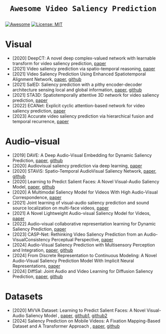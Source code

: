 # <p align=center>`Awesome Video Saliency Prediction`</p> # 

[![Awesome](https://cdn.rawgit.com/sindresorhus/awesome/d7305f38d29fed78fa85652e3a63e154dd8e8829/media/badge.svg)](https://github.com/amirhossein-kz/Awesome-Diffusion-Models-in-Medical-Imaging) 
[![License: MIT](https://img.shields.io/badge/License-MIT-green.svg)](https://opensource.org/licenses/MIT)

# Visual
* [2020] DeepCT: A novel deep complex-valued network with learnable transform for video saliency prediction, [paper](https://www.sciencedirect.com/science/article/pii/S0031320320300406?ref=pdf_download&fr=RR-2&rr=8c70c90d0dbbd25c)
* [2021] Video saliency prediction via spatio-temporal reasoning, [paper](https://www.sciencedirect.com/science/article/pii/S092523122101170X?ref=pdf_download&fr=RR-2&rr=8c70d7f5db70d25c)
* [2021] Video Saliency Prediction Using Enhanced Spatiotemporal Alignment Network, [paper](https://arxiv.org/pdf/2001.00292), [github](https://github.com/cj4L/ESAN-VSP)
* [2021] SalED: Saliency prediction with a pithy encoder-decoder architecture sensing local and global information, [paper](https://www.sciencedirect.com/science/article/pii/S0262885621000548?via%3Dihub), [github](https://github.com/WZq975/SalED)
* [2021] STA3D: Spatiotemporally attentive 3D network for video saliency prediction, [paper](https://www.sciencedirect.com/science/article/pii/S0167865521001409?via%3Dihub)
* [2022] ECANet: Explicit cyclic attention-based network for video saliency prediction, [paper](https://www.sciencedirect.com/science/article/pii/S0925231221015022?via%3Dihub)
* [2023] Accurate video saliency prediction via hierarchical fusion and temporal recurrence, [paper](https://www.sciencedirect.com/science/article/pii/S026288562300118X)

# Audio–visual

* [2019] DAVE: A Deep Audio-Visual Embedding for Dynamic Saliency Prediction, [paper](https://arxiv.org/abs/1905.10693), [github](https://github.com/hrtavakoli/DAVE)
* [2020] Audiovisual saliency prediction via deep learning, [paper](https://www.sciencedirect.com/science/article/pii/S0925231220318920?ref=pdf_download&fr=RR-2&rr=8c70cc4f993ad25c)
* [2020] STAViS: Spatio-Temporal AudioVisual Saliency Network, [paper](https://arxiv.org/abs/2001.03063), [github](https://github.com/atsiami/STAViS)
* [2020] Learning to Predict Salient Faces: A Novel Visual-Audio Saliency Model, [paper](https://www.ecva.net/papers/eccv_2020/papers_ECCV/papers/123650409.pdf), [github](https://github.com/MinglangQiao/visual_audio_saliency)
* [2020] A Multimodal Saliency Model for Videos With High Audio-Visual Correspondence, [paper](https://ieeexplore.ieee.org/document/8962278)
* [2021] Joint learning of visual-audio saliency prediction and sound source localization on multi-face videos, [paper](https://arxiv.org/pdf/2111.08567)
* [2021] A Novel Lightweight Audio-visual Saliency Model for Videos, [paper](https://ieeexplore.ieee.org/document/9428415)
* [2022] Audio–visual collaborative representation learning for Dynamic Saliency Prediction, [paper](https://www.sciencedirect.com/science/article/pii/S0950705122008486?via%3Dihub)
* [2023] CASP-Net: Rethinking Video Saliency Prediction from an Audio-VisualConsistency Perceptual Perspective, [paper](https://arxiv.org/abs/2303.06357)
* [2024] Audio-Visual Saliency Prediction with Multisensory Perception and Integration, [paper](https://www.sciencedirect.com/science/article/abs/pii/S0262885624000581), [github](https://github.com/oraclefina/MSPI)
* [2024] From Discrete Representation to Continuous Modeling: A Novel Audio-Visual Saliency Prediction Model With Implicit Neural Representations, [paper](https://ieeexplore.ieee.org/document/10502245)
* [2024] DiffSal: Joint Audio and Video Learning for Diffusion Saliency Prediction, [paper](https://arxiv.org/abs/2403.01226), [github](https://github.com/junwenxiong/diff_sal)
  
# Datasets

* [2020] MVVA Dataset: Learning to Predict Salient Faces: A Novel Visual-Audio Saliency Model , [paper](https://arxiv.org/abs/2103.15438), [github1](https://github.com/MinglangQiao/MVVA-Database), [github2](https://github.com/MinglangQiao/visual_audio_saliency)
* [2024] Saliency Prediction on Mobile Videos: A Fixation Mapping-Based Dataset and A Transformer Approach , [paper](https://ieeexplore.ieee.org/abstract/document/10360106), [github](https://github.com/wenshijie110/MVFormer)
